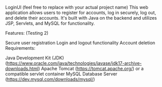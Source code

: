 LoginUI (feel free to replace with your actual project name)
This web application allows users to register for accounts, log in securely, log out, and delete their accounts. It's built with Java on the backend and utilizes JSP, Servlets, and MySQL for functionality.

Features: (Testing 2)

Secure user registration
Login and logout functionality
Account deletion
Requirements:

Java Development Kit (JDK) (https://www.oracle.com/java/technologies/javase/jdk17-archive-downloads.html)
Apache Tomcat (https://tomcat.apache.org/) or a compatible servlet container
MySQL Database Server (https://dev.mysql.com/downloads/mysql/)
